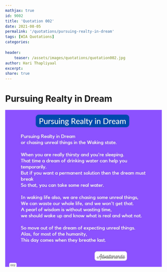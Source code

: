 ```yaml
---
mathjax: true
id: 9002
title: 'Quotation 002'
date: 2021-08-05
permalink: '/quotations/pursuing-realty-in-dream'
tags: [WIA Quotations] 
categories: 

header:
    teaser: /assets/images/quotations/quotation002.jpg
author: Hari Thapliyaal 
excerpt:
share: true 
---
```


# Pursuing Realty in Dream

![Pursuing Realty in Dream](/assets/images/quotations/quotation002.jpg)
